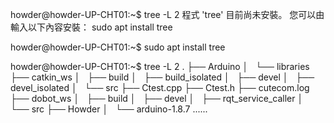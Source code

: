 
howder@howder-UP-CHT01:~$ tree -L 2
程式 'tree' 目前尚未安裝。 您可以由輸入以下內容安裝：
sudo apt install tree

howder@howder-UP-CHT01:~$ sudo apt install tree

howder@howder-UP-CHT01:~$ tree -L 2
.
├── Arduino
│   └── libraries
├── catkin_ws
│   ├── build
│   ├── build_isolated
│   ├── devel
│   ├── devel_isolated
│   └── src
├── Ctest.cpp
├── Ctest.h
├── cutecom.log
├── dobot_ws
│   ├── build
│   ├── devel
│   ├── rqt_service_caller
│   └── src
├── Howder
│   └── arduino-1.8.7
......
